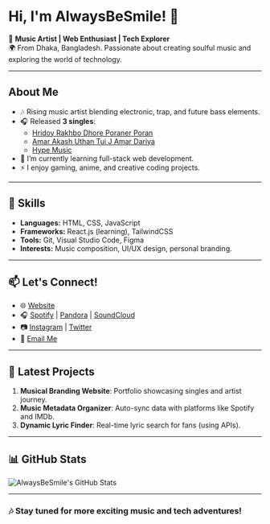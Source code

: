 # Hi, I'm AlwaysBeSmile! 👋

🎵 **Music Artist | Web Enthusiast | Tech Explorer**  
🌍 From Dhaka, Bangladesh. Passionate about creating soulful music and exploring the world of technology.

---

## About Me  
- 🎶 Rising music artist blending electronic, trap, and future bass elements.  
- 🎧 Released **3 singles**:  
  - [Hridoy Rakhbo Dhore Poraner Poran](https://pandora.com/artist/alwaysbesmile/hridoy-rakhbo-dhore-poraner-poran/hridoy-rakhbo-dhore-poraner-poran/TRdrXkJmbXqZg74)  
  - [Amar Akash Uthan Tui J Amar Dariya](https://pandora.com/artist/alwaysbesmile/amar-akash-uthan-tui-j-amar-dariya/amar-akash-uthan-tui-j-amar-dariya/TRJtjjmXwfZK7)  
  - [Hype Music](https://pandora.com/artist/alwaysbesmile/hype-music/hype-music/TRj93Zkxqhrmrf9)  
- 🌱 I’m currently learning full-stack web development.  
- ⚡ I enjoy gaming, anime, and creative coding projects.

---

## 🌟 Skills  
- **Languages:** HTML, CSS, JavaScript  
- **Frameworks:** React.js (learning), TailwindCSS  
- **Tools:** Git, Visual Studio Code, Figma  
- **Interests:** Music composition, UI/UX design, personal branding.

---

## 📫 Let's Connect!  
- 🌐 [Website](https://alwaysbesmile.free.nf)  
- 🎧 [Spotify](https://open.spotify.com/artist/408D40bf0QEMyXmfb6l5Nd) | [Pandora](https://www.pandora.com/artist/alwaysbesmile) | [SoundCloud](https://soundcloud.com/alwaysbesmile)  
- 📷 [Instagram](https://www.instagram.com/alwaysbesmile2k) | [Twitter](https://twitter.com/mdahadsnk)  
- 📩 [Email Me](mailto:mdahadsnk@gmail.com)

---

## 🎹 Latest Projects  
1. **Musical Branding Website**: Portfolio showcasing singles and artist journey.  
2. **Music Metadata Organizer**: Auto-sync data with platforms like Spotify and IMDb.  
3. **Dynamic Lyric Finder**: Real-time lyric search for fans (using APIs).

---

## 📊 GitHub Stats  
![AlwaysBeSmile's GitHub Stats](https://github-readme-stats.vercel.app/api?username=alwaysbesmile&show_icons=true&theme=radical)

---

### 🎶 Stay tuned for more exciting music and tech adventures!
